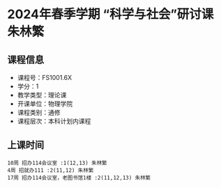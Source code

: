 # 2024年春季学期 “科学与社会”研讨课 朱林繁






## 课程信息

- 课程号：FS1001.6X
- 学分：1
- 教学类型：理论课
- 开课单位：物理学院
- 课程类别：通修
- 课程层次：本科计划内课程

## 上课时间

```
10周 招办114会议室 :1(12,13) 朱林繁
4周 招就办111 :2(11,12) 朱林繁
17周 招办114会议室，老图书馆1楼 :2(11,12,13) 朱林繁
```

